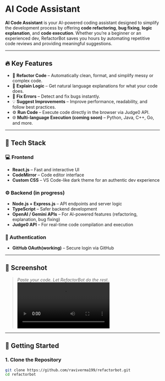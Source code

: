 # AI Code Assistant	

**AI Code Assistant** is your AI-powered coding assistant designed to simplify the development process by offering **code refactoring**, **bug fixing**, **logic explanation**, and **code execution**. Whether you’re a beginner or an experienced dev, RefactorBot saves you hours by automating repetitive code reviews and providing meaningful suggestions.

---

## 🔥 Key Features

- 🔧 **Refactor Code** – Automatically clean, format, and simplify messy or complex code.
- 🧠 **Explain Logic** – Get natural language explanations for what your code does.
- 🐛 **Fix Errors** – Detect and fix bugs instantly.
- 💡 **Suggest Improvements** – Improve performance, readability, and follow best practices.
- ⚙️ **Run Code** – Execute code directly in the browser via Judge0 API.
- 🌐 **Multi-language Execution (coming soon)** – Python, Java, C++, Go, and more.

---

## 🧩 Tech Stack

### 💻 Frontend
- **React.js** – Fast and interactive UI
- **CodeMirror** – Code editor interface
- **Custom CSS** – VS Code-like dark theme for an authentic dev experience

### ⚙️ Backend (in progress)
- **Node.js + Express.js** – API endpoints and server logic
- **TypeScript** – Safer backend development
- **OpenAI / Gemini APIs** – For AI-powered features (refactoring, explanation, bug fixing)
- **Judge0 API** – For real-time code compilation and execution

### 🔐 Authentication
- **GitHub OAuth(working)** – Secure login via GitHub

---

## 📸 Screenshot

> _Paste your code. Let RefactorBot do the rest._  
![screenshot](https://github.com/raviverma199/RefactorBot/blob/main/ai-code-refactor-ui/public/video.mp4)

---

## 🚀 Getting Started

### 1. Clone the Repository

```bash
git clone https://github.com/raviverma199/refactorbot.git
cd refactorbot
